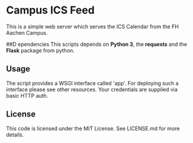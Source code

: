 # Campus ICS Feed

This is a simple web server which serves the ICS Calendar from the FH Aachen
Campus.

##D ependencies
This scripts depends on **Python 3**, the **requests** and the
**Flask** package from python.

## Usage
The script provides a WSGI interface called 'app'. For deploying such a
interface please see other resources. Your credentials are supplied via basic
HTTP auth.

## License
This code is licensed under the MIT License. See LICENSE.md for more details.
